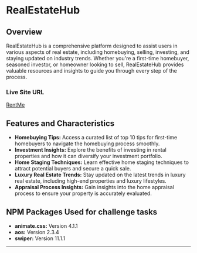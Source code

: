 # RealEstateHub

## Overview
RealEstateHub is a comprehensive platform designed to assist users in various aspects of real estate, including homebuying, selling, investing, and staying updated on industry trends. Whether you're a first-time homebuyer, seasoned investor, or homeowner looking to sell, RealEstateHub provides valuable resources and insights to guide you through every step of the process.

### Live Site URL
[RentMe](https://rentme-assignment9.netlify.app/)

## Features and Characteristics
- **Homebuying Tips:** Access a curated list of top 10 tips for first-time homebuyers to navigate the homebuying process smoothly.
- **Investment Insights:** Explore the benefits of investing in rental properties and how it can diversify your investment portfolio.
- **Home Staging Techniques:** Learn effective home staging techniques to attract potential buyers and secure a quick sale.
- **Luxury Real Estate Trends:** Stay updated on the latest trends in luxury real estate, including high-end properties and luxury lifestyles.
- **Appraisal Process Insights:** Gain insights into the home appraisal process to ensure your property is accurately evaluated.


## NPM Packages Used for challenge tasks
- **animate.css:** Version 4.1.1
- **aos:** Version 2.3.4
- **swiper:** Version 11.1.1

---
